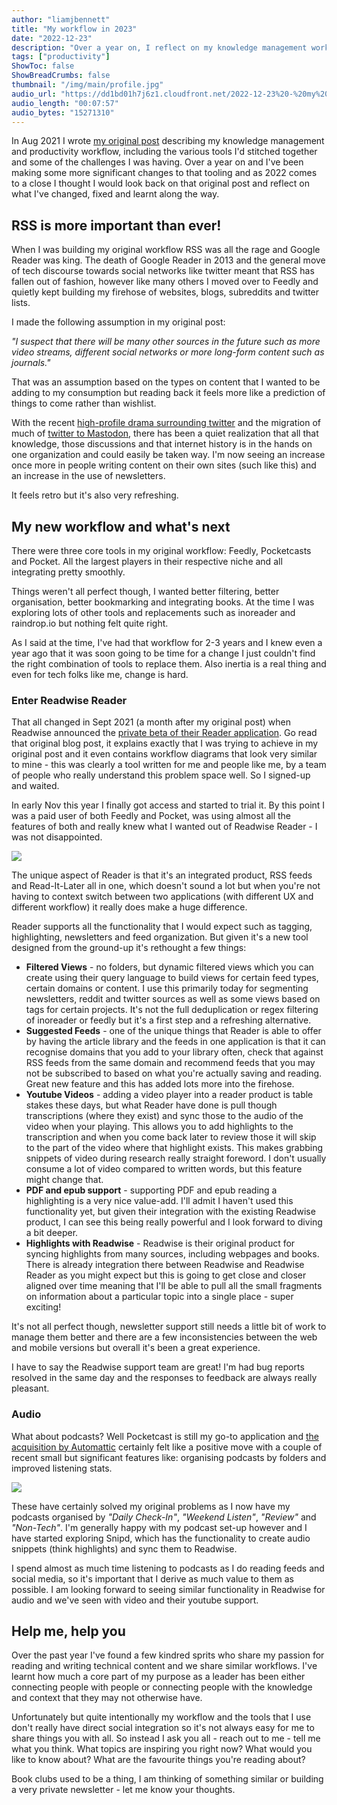 ```yaml
---
author: "liamjbennett"
title: "My workflow in 2023"
date: "2022-12-23"
description: "Over a year on, I reflect on my knowledge management workflow and discuss some recent changes"
tags: ["productivity"]
ShowToc: false
ShowBreadCrumbs: false
thumbnail: "/img/main/profile.jpg"
audio_url: "https://dd1bd01h7j6z1.cloudfront.net/2022-12-23%20-%20my%20workflow%20in%202023%20-%20Final.m4a"
audio_length: "00:07:57"
audio_bytes: "15271310"
---
```


In Aug 2021 I wrote [my original post](/posts/2021-08-21-explaining-my-workflow/) describing my knowledge management and productivity workflow, including the various tools I'd stitched together and some of the challenges I was having. Over a year on and I've been making some more significant changes to that tooling and as 2022 comes to a close I thought I would look back on that original post and reflect on what I've changed, fixed and learnt along the way.

## RSS is more important than ever!

When I was building my original workflow RSS was all the rage and Google Reader was king. The death of Google Reader in 2013 and the general move of tech discourse towards social networks like twitter meant that RSS has fallen out of fashion, however like many others I moved over to Feedly and quietly kept building my firehose of websites, blogs, subreddits and twitter lists. 

I made the following assumption in my original post:

*"I suspect that there will be many other sources in the future such as more video streams, different social networks or more long-form content such as journals."*

That was an assumption based on the types on content that I wanted to be adding to my consumption but reading back it feels more like a prediction of things to come rather than wishlist.

With the recent [high-profile drama surrounding twitter](https://en.wikipedia.org/wiki/Acquisition_of_Twitter_by_Elon_Musk#Post-acquisition) and the 
migration of much of [twitter to Mastodon](https://www.theverge.com/2022/12/20/23518325/mastodon-monthly-active-users-twitter-elon-musk), there has been a quiet realization that all that knowledge, those discussions and that internet history is in the hands on one organization and could easily be taken way. I'm now seeing an increase once more in people writing content on their own sites (such like this) and an increase in the use of newsletters. 

It feels retro but it's also very refreshing.

## My new workflow and what's next

There were three core tools in my original workflow: Feedly, Pocketcasts and Pocket. All the largest players in their respective niche and all integrating pretty smoothly. 

Things weren't all perfect though, I wanted better filtering, better organisation, better bookmarking and integrating books. At the time I was exploring lots of other tools and replacements such as inoreader and raindrop.io but nothing felt quite right.

As I said at the time, I've had that workflow for 2-3 years and I knew even a year ago that it was soon going to be time for a change I just couldn't find the right combination of tools to replace them. Also inertia is a real thing and even for tech folks like me, change is hard.

### Enter Readwise Reader
That all changed in Sept 2021 (a month after my original post) when Readwise announced the [private beta of their Reader application](https://blog.readwise.io/readwise-reading-app/). Go read that original blog post, it explains exactly that I was trying to achieve in my original post and it even contains workflow diagrams that look very similar to mine - this was clearly a tool written for me and people like me, by a team of people who really understand this problem space well. So I signed-up and waited.

In early Nov this year I finally got access and started to trial it. By this point I was a paid user of both Feedly and Pocket, was using almost all the features of both and really knew what I wanted out of Readwise Reader - I was not disappointed.

![](/img/2022/reader.png)

The unique aspect of Reader is that it's an integrated product, RSS feeds and Read-It-Later all in one, which doesn't sound a lot but when you're not having to context switch between two applications (with different UX and different workflow) it really does make a huge difference.

Reader supports all the functionality that I would expect such as tagging, highlighting, newsletters and feed organization. But given it's a new tool designed from the ground-up it's rethought a few things:

* **Filtered Views** - no folders, but dynamic filtered views which you can create using their query language to build views for certain feed types, certain domains or content. I use this primarily today for segmenting newsletters, reddit and twitter sources as well as some views based on tags for certain projects. It's not the full deduplication or regex filtering of inoreader or feedly but it's a first step and a refreshing alternative.
* **Suggested Feeds** - one of the unique things that Reader is able to offer by having the article library and the feeds in one application is that it can recognise domains that you add to your library often, check that against RSS feeds from the same domain and recommend feeds that you may not be subscribed to based on what you're actually saving and reading. Great new feature and this has added lots more into the firehose.
* **Youtube Videos** - adding a video player into a reader product is table stakes these days, but what Reader have done is pull though transcriptions (where they exist) and sync those to the audio of the video when your playing. This allows you to add highlights to the transcription and when you come back later to review those it will skip to the part of the video where that highlight exists. This makes grabbing snippets of video during research really straight foreword. I don't usually consume a lot of video compared to written words, but this feature might change that. 
* **PDF and epub support** - supporting PDF and epub reading a highlighting is a very nice value-add. I'll admit I haven't used this functionality yet, but given their integration with the existing Readwise product, I can see this being really powerful and I look forward to diving a bit deeper.
* **Highlights with Readwise** - Readwise is their original product for syncing highlights from many sources, including webpages and books. There is already integration there between Readwise and Readwise Reader as you might expect but this is going to get close and closer aligned over time meaning that I'll be able to pull all the small fragments on information about a particular topic into a single place - super exciting!

It's not all perfect though, newsletter support still needs a little bit of work to manage them better and there are a few inconsistencies between the web and mobile versions but overall it's been a great experience. 

I have to say the Readwise support team are great! I'm had bug reports resolved in the same day and the responses to feedback are always really pleasant.

### Audio

What about podcasts? Well Pocketcast is still my go-to application and [the acquisition by Automattic](https://www.androidpolice.com/2021/07/16/pocket-casts-has-a-new-owner-again/) certainly felt like a positive move with a couple of recent small but significant features like: organising podcasts by folders and improved listening stats. 

![](/img/2022/pocketcasts.png)

These have certainly solved my original problems as I now have my podcasts organised by *"Daily Check-In"*, *"Weekend Listen"*, *"Review"* and *"Non-Tech"*. I'm generally happy with my podcast set-up however and I have started exploring Snipd, which has the functionality to create audio snippets (think highlights) and sync them to Readwise.

I spend almost as much time listening to podcasts as I do reading feeds and social media, so it's important that I derive as much value to them as possible. I am looking forward to seeing similar functionality in Readwise for audio and we've seen with video and their youtube support.

## Help me, help you

Over the past year I've found a few kindred sprits who share my passion for reading and writing technical content and we share similar workflows. I've learnt how much a core part of my purpose as a leader has been either connecting people with people or connecting people with the knowledge and context that they may not otherwise have. 

Unfortunately but quite intentionally my workflow and the tools that I use don't really have direct social integration so it's not always easy for me to share things you with all. So instead I ask you all - reach out to me - tell me what you think. What topics are inspiring you right now? What would you like to know about? What are the favourite things you're reading about? 

Book clubs used to be a thing, I am thinking of something similar or building a very private newsletter - let me know your thoughts.
